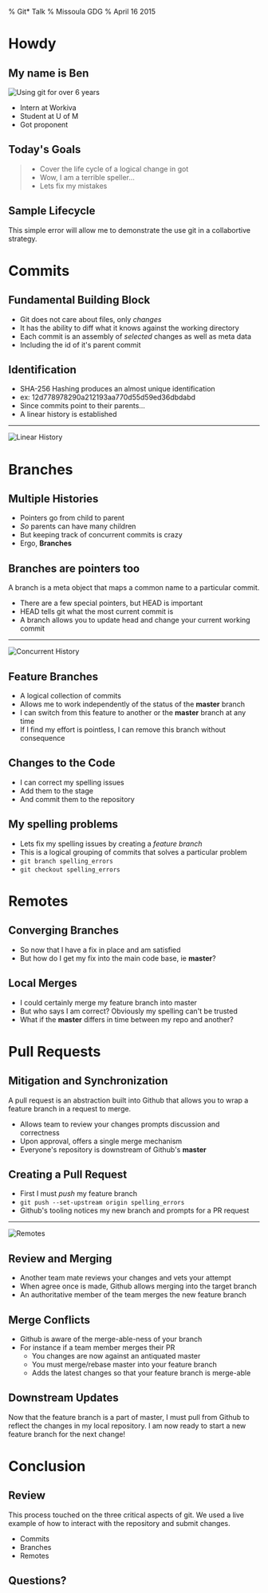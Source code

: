 % Git* Talk
% Missoula GDG
% April 16 2015

# Howdy

## My name is Ben

![Using git for over 6 years][1]

* Intern at Workiva
* Student at U of M
* Got proponent

## Today's Goals

> * Cover the life cycle of a logical change in got
> * Wow, I am a terrible speller...
> * Lets fix my mistakes

## Sample Lifecycle

This simple error will allow me to demonstrate the use git in a collabortive
strategy.

# Commits

## Fundamental Building Block

* Git does not care about files, only *changes*
* It has the ability to diff what it knows against the working directory
* Each commit is an assembly of *selected* changes as well as meta data
* Including the id of it's parent commit

## Identification

* SHA-256 Hashing produces an almost unique identification
* ex: 12d778978290a212193aa770d55d59ed36dbdabd
* Since commits point to their parents...
* A linear history is established

--------------------------------

![Linear History][2]

# Branches

## Multiple Histories

* Pointers go from child to parent
* *So* parents can have many children
* But keeping track of concurrent commits is crazy
* Ergo, **Branches**

## Branches are pointers too

A branch is a meta object that maps a common name to a particular commit.

* There are a few special pointers, but HEAD is important
* HEAD tells git what the most current commit is
* A branch allows you to update head and change your current working commit

--------------------------------

![Concurrent History][3]

## Feature Branches

* A logical collection of commits
* Allows me to work independently of the status of the **master** branch
* I can switch from this feature to another or the **master** branch at any time
* If I find my effort is pointless, I can remove this branch without consequence

## Changes to the Code

* I can correct my spelling issues
* Add them to the stage
* And commit them to the repository

## My spelling problems

* Lets fix my spelling issues by creating a *feature branch*
* This is a logical grouping of commits that solves a particular problem
* `git branch spelling_errors`
* `git checkout spelling_errors`

# Remotes

## Converging Branches

* So now that I have a fix in place and am satisfied
* But how do I get my fix into the main code base, ie **master**?

## Local Merges

* I could certainly merge my feature branch into master
* But who says I am correct? Obviously my spelling can't be trusted
* What if the **master** differs in time between my repo and another?

# Pull Requests

## Mitigation and Synchronization

A pull request is an abstraction built into Github that allows you to wrap a
feature branch in a request to merge.

* Allows team to review your changes prompts discussion and correctness
* Upon approval, offers a single merge mechanism
* Everyone's repository is downstream of Github's **master**

## Creating a Pull Request

* First I must *push* my feature branch
* `git push --set-upstream origin spelling_errors`
* Github's tooling notices my new branch and prompts for a PR request

--------------------------------

![Remotes][4]

## Review and Merging

* Another team mate reviews your changes and vets your attempt
* When agree once is made, Github allows merging into the target branch
* An authoritative member of the team merges the new feature branch 

## Merge Conflicts

* Github is aware of the merge-able-ness of your branch
* For instance if a team member merges their PR
    * You changes are now against an antiquated master
    * You must merge/rebase master into your feature branch
    * Adds the latest changes so that your feature branch is merge-able

## Downstream Updates

Now that the feature branch is a part of master, I must pull from Github to
reflect the changes in my local repository. I am now ready to start a new
feature branch for the next change!

# Conclusion

## Review

This process touched on the three critical aspects of git. We used a live
example of how to interact with the repository and submit changes.

* Commits
* Branches
* Remotes

## Questions?
 
[1]: imgs/benjic_git_history.png
[2]: imgs/linear_history.svg
[3]: imgs/concurrent_history.svg
[4]: imgs/remote_history.svg

